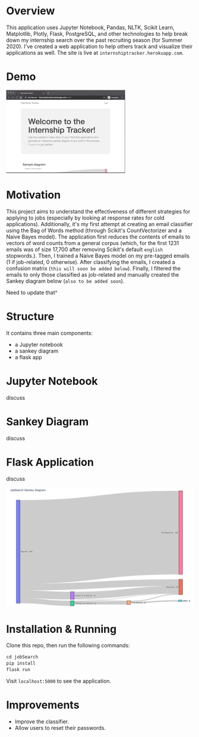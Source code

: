 # Overview
This application uses Jupyter Notebook, Pandas, NLTK, Scikit Learn, Matplotlib, Plotly, Flask, PostgreSQL, and other technologies to help break down my internship search over the past recruiting season (for Summer 2020). I've created a web application to help others track and visualize their applications as well. The site is live at `internshiptracker.herokuapp.com`.

# Demo
![Internship Tracker Demo](src/demo.gif)

# Motivation
This project aims to understand the effectiveness of different strategies for applying to jobs (especially by looking at response rates for cold applications). Additionally, it's my first attempt at creating an email classifier using the Bag of Words method (through Scikit's CountVectorizer and a Naive Bayes model). The application first reduces the contents of emails to vectors of word counts from a general corpus (which, for the first 1231 emails was of size 17,700 after removing Scikit's default `english` stopwords.). Then, I trained a Naive Bayes model on my pre-tagged emails (1 if job-related, 0 otherwise). After classifying the emails, I created a confusion matrix (`this will soon be added below`). Finally, I filtered the emails to only those classified as job-related and manually created the Sankey diagram below (`also to be added soon`).

Need to update that^

# Structure 
It contains three main components:
- a Jupyter notebook
- a sankey diagram
- a flask app

# Jupyter Notebook
discuss

# Sankey Diagram
discuss

# Flask Application
discuss

![image](sankey/sankey.png "jobSearch Sankey Diagram")

# Installation & Running
Clone this repo, then run the following commands:
```Python
cd jobSearch
pip install
flask run
```

Visit `localhost:5000` to see the application. 

# Improvements
- Improve the classifier.
- Allow users to reset their passwords.
